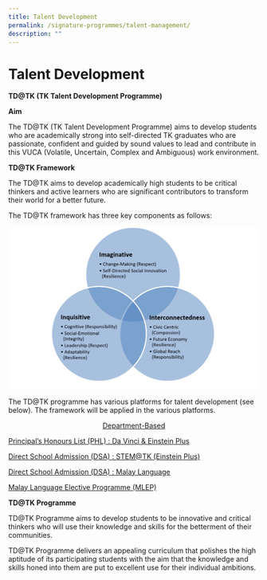 ```yaml
---
title: Talent Development
permalink: /signature-programmes/talent-management/
description: ""
---
```

# Talent Development
**TD@TK (TK Talent Development Programme)**

**Aim**

The TD@TK (TK Talent Development Programme) aims to develop students who are academically strong into self-directed TK graduates who are passionate, confident and guided by sound values to lead and contribute in this VUCA (Volatile, Uncertain, Complex and Ambiguous) work environment.

**TD@TK Framework**

The TD@TK aims to develop academically high students to be critical thinkers and active learners who are significant contributors to transform their world for a better future.

The TD@TK framework has three key components as follows:

[![](/images/Signature%20Programmes/TK-TD-Framework.png)](/images/Signature%20Programmes/TK-TD-Framework.png)

The TD@TK programme has various platforms for talent development (see below). The framework will be applied in the various platforms.

<p style="text-align: center;"><a href="/department-based/" target="_blank">Department-Based</a></p>

[Principal’s Honours List (PHL) : Da Vinci & Einstein Plus](/principals-honours-list/)

[Direct School Admission (DSA) : STEM@TK (Einstein Plus)](/stem/)

[Direct School Admission (DSA) : Malay Language](/malay-language/)

[Malay Language Elective Programme (MLEP)](https://tanjongkatongsec.moe.edu.sg/mlep/)

**TD@TK Programme** 

TD@TK Programme aims to develop students to be innovative and critical thinkers who will use their knowledge and skills for the betterment of their communities.

TD@TK Programme delivers an appealing curriculum that polishes the high aptitude of its participating students with the aim that the knowledge and skills honed into them are put to excellent use for their individual ambitions.